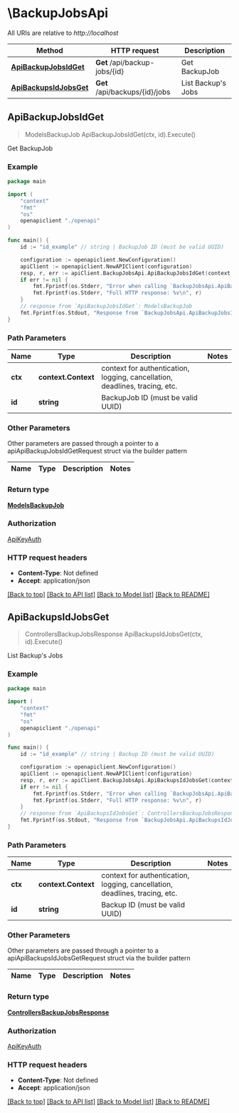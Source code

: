# \BackupJobsApi

All URIs are relative to *http://localhost*

Method | HTTP request | Description
------------- | ------------- | -------------
[**ApiBackupJobsIdGet**](BackupJobsApi.md#ApiBackupJobsIdGet) | **Get** /api/backup-jobs/{id} | Get BackupJob
[**ApiBackupsIdJobsGet**](BackupJobsApi.md#ApiBackupsIdJobsGet) | **Get** /api/backups/{id}/jobs | List Backup&#39;s Jobs



## ApiBackupJobsIdGet

> ModelsBackupJob ApiBackupJobsIdGet(ctx, id).Execute()

Get BackupJob



### Example

```go
package main

import (
    "context"
    "fmt"
    "os"
    openapiclient "./openapi"
)

func main() {
    id := "id_example" // string | BackupJob ID (must be valid UUID)

    configuration := openapiclient.NewConfiguration()
    apiClient := openapiclient.NewAPIClient(configuration)
    resp, r, err := apiClient.BackupJobsApi.ApiBackupJobsIdGet(context.Background(), id).Execute()
    if err != nil {
        fmt.Fprintf(os.Stderr, "Error when calling `BackupJobsApi.ApiBackupJobsIdGet``: %v\n", err)
        fmt.Fprintf(os.Stderr, "Full HTTP response: %v\n", r)
    }
    // response from `ApiBackupJobsIdGet`: ModelsBackupJob
    fmt.Fprintf(os.Stdout, "Response from `BackupJobsApi.ApiBackupJobsIdGet`: %v\n", resp)
}
```

### Path Parameters


Name | Type | Description  | Notes
------------- | ------------- | ------------- | -------------
**ctx** | **context.Context** | context for authentication, logging, cancellation, deadlines, tracing, etc.
**id** | **string** | BackupJob ID (must be valid UUID) | 

### Other Parameters

Other parameters are passed through a pointer to a apiApiBackupJobsIdGetRequest struct via the builder pattern


Name | Type | Description  | Notes
------------- | ------------- | ------------- | -------------


### Return type

[**ModelsBackupJob**](ModelsBackupJob.md)

### Authorization

[ApiKeyAuth](../README.md#ApiKeyAuth)

### HTTP request headers

- **Content-Type**: Not defined
- **Accept**: application/json

[[Back to top]](#) [[Back to API list]](../README.md#documentation-for-api-endpoints)
[[Back to Model list]](../README.md#documentation-for-models)
[[Back to README]](../README.md)


## ApiBackupsIdJobsGet

> ControllersBackupJobsResponse ApiBackupsIdJobsGet(ctx, id).Execute()

List Backup's Jobs



### Example

```go
package main

import (
    "context"
    "fmt"
    "os"
    openapiclient "./openapi"
)

func main() {
    id := "id_example" // string | Backup ID (must be valid UUID)

    configuration := openapiclient.NewConfiguration()
    apiClient := openapiclient.NewAPIClient(configuration)
    resp, r, err := apiClient.BackupJobsApi.ApiBackupsIdJobsGet(context.Background(), id).Execute()
    if err != nil {
        fmt.Fprintf(os.Stderr, "Error when calling `BackupJobsApi.ApiBackupsIdJobsGet``: %v\n", err)
        fmt.Fprintf(os.Stderr, "Full HTTP response: %v\n", r)
    }
    // response from `ApiBackupsIdJobsGet`: ControllersBackupJobsResponse
    fmt.Fprintf(os.Stdout, "Response from `BackupJobsApi.ApiBackupsIdJobsGet`: %v\n", resp)
}
```

### Path Parameters


Name | Type | Description  | Notes
------------- | ------------- | ------------- | -------------
**ctx** | **context.Context** | context for authentication, logging, cancellation, deadlines, tracing, etc.
**id** | **string** | Backup ID (must be valid UUID) | 

### Other Parameters

Other parameters are passed through a pointer to a apiApiBackupsIdJobsGetRequest struct via the builder pattern


Name | Type | Description  | Notes
------------- | ------------- | ------------- | -------------


### Return type

[**ControllersBackupJobsResponse**](ControllersBackupJobsResponse.md)

### Authorization

[ApiKeyAuth](../README.md#ApiKeyAuth)

### HTTP request headers

- **Content-Type**: Not defined
- **Accept**: application/json

[[Back to top]](#) [[Back to API list]](../README.md#documentation-for-api-endpoints)
[[Back to Model list]](../README.md#documentation-for-models)
[[Back to README]](../README.md)

